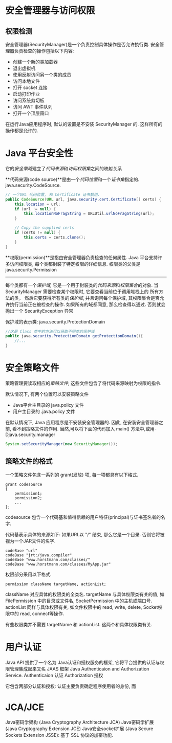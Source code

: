 # 安全管理器与访问权限

## 权限检测

安全管理器(SecurityManager)是一个负责控制具体操作是否允许执行类.
安全管理器负责检查的操作包括以下内容:

* 创建一个新的类加载器
* 退出虚拟机
* 使用反射访问另一个类的成员
* 访问本地文件
* 打开 socket 连接
* 启动打印作业
* 访问系统剪切板
* 访问 AWT 事件队列
* 打开一个顶层窗口

在运行Java应用程序时, 默认的设置是不安装 SecurityManager 的.
这样所有的操作都是允许的.

# Java 平台安全性

它的*安全策略*建立了*代码来源*和*访问权限集*之间的映射关系

**代码来源(code source)**是由一个*代码位置*和一个*证书集*指定的.
java.security.CodeSource.

```java
// 一个URL 代码位置, 和 Certificate 证书数组.
public CodeSource(URL url, java.security.cert.Certificate[] certs) {
    this.location = url;
    if (url != null) {
        this.locationNoFragString = URLUtil.urlNoFragString(url);
    }

    // Copy the supplied certs
    if (certs != null) {
        this.certs = certs.clone();
    }
}
```

**权限(permission)**是指由安全管理器负责检查的任何属性.
Java 平台支持许多访问权限类, 每个类都封装了特定权限的详细信息.
权限类的父类是 java.security.Permission


---

每个类都有一个*保护域*, 它是一个用于封装类的*代码来源*和*权限集合*的对象.
当 SecurityManager 需要检查某个权限时, 它要查看当前位于调用堆栈上的
所有方法的类， 然后它要获得所有类的*保护域*, 并且询问每个保护域,
其权限集合是否允许执行当前正在被检查的操作. 如果所有的域都同意,
那么检查得以通过. 否则就会抛出一个 SecurityException 异常

保护域的表示类: java.security.ProtectionDomain

```java
//这是 Class 类中的方法可以获取不同类的保护域
public java.security.ProtectionDomain getProtectionDomain(){
    //...
}
```

# 安全策略文件

策略管理要读取相应的*策略文件*, 这些文件包含了将代码来源映射为权限的指令.

默认情况下, 有两个位置可以安装策略文件

* Java平台主目录的 java.policy 文件
* 用户主目录的 .java.policy 文件

在默认情况下, Java 应用程序是不安装安全管理器的. 因此, 在安装安全管理器之前,
看不到策略文件的作用. 当然,可以将下面的代码加入 main() 方法中,或用-Djava.security.manager

```java
System.setSecurityManager(new SecurityManager());
```

## 策略文件的格式

一个策略文件包含一系列的 grant(发放) 项, 每一项都具有以下格式.

```
grant codesource
{
    permission1;
    permission2;
    ...
};
```

codesource 包含一个代码基和值得信赖的用户特征(principal)与证书签名者的名字.

代码基表示具体的来源如下:
如果URL以 "/" 结束, 那么它是一个目录. 否则它将被视为一个JAR文件的名字.

```
codeBase "url"
codeBase "jrt:/java.compiler"
codeBase "www.horstmann.com/classes/"
codeBase "www.horstmann.com/classes/MyApp.jar"
```

权限部分采用以下格式.

```
permission className targetName, actionList;
```

className 对应具体的权限类的全类名.
targetName 与具体权限类有关的值, 如 FilePermission 中的目录或文件名, SocketPermission 中的主机或端口号.
actionList 同样与具体权限有关, 如文件权限中的 read, write, delete, Socket权限中的 read, connect等操作.

有些权限类并不需要 targetName 和 actionList. 这两个和具体权限类有关.

# 用户认证

Java API 提供了一个名为 Java认证和授权服务的框架,
它将平台提供的认证与权限管理集成起来又名 JAAS 框架
Java Authenticaion and Authorization Service.
Authenticaion 认证
Authorization 授权

它包含两部分认证和授权:
认证主要负责确定程序使用者的身份,
而

# JCA/JCE

Java密码学架构 (Java Cryptography Architecture JCA)
Java密码学扩展 (Java Cryptography Extension JCE)
Java安全socket扩展 (Java Secure Sockets Extension JSSE): 基于 SSL 协议的加密功能.
